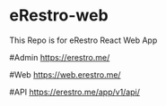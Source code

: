 # eRestro-web
This Repo is for eRestro React Web App

#Admin
https://erestro.me/

#Web
https://web.erestro.me/

#API
https://erestro.me/app/v1/api/

